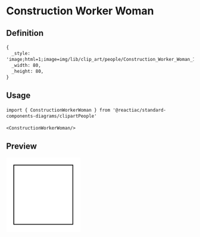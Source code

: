 # Construction Worker Woman

## Definition

```
{
  _style: 'image;html=1;image=img/lib/clip_art/people/Construction_Worker_Woman_128x128.pngstrokeColor=none;',
  _width: 80,
  _height: 80,
}
```

## Usage

```
import { ConstructionWorkerWoman } from '@reactiac/standard-components-diagrams/clipartPeople'

<ConstructionWorkerWoman/>
```

## Preview

<img src="./construction-worker-woman.png" width="200"/>
